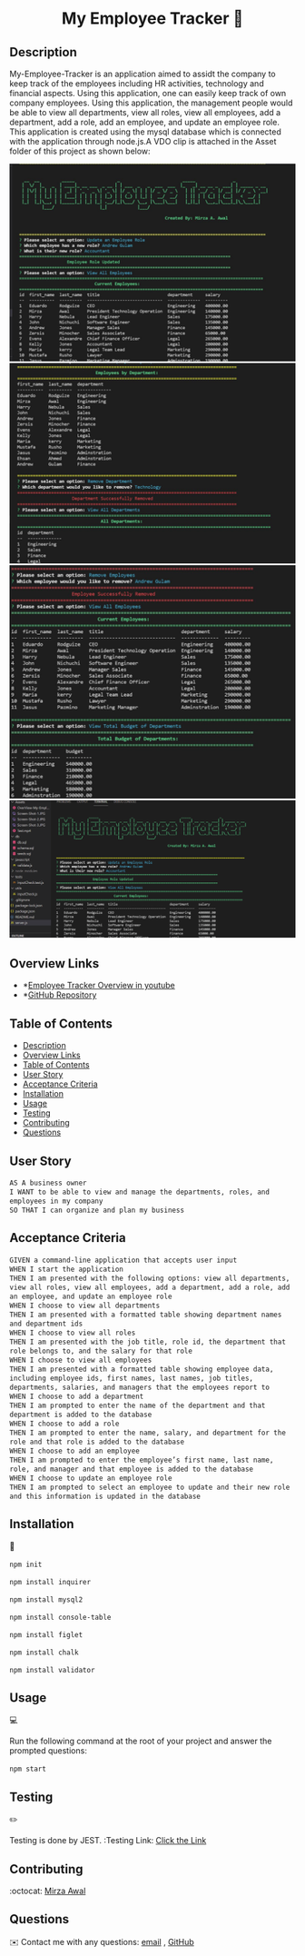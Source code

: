 <h1 align="center">My Employee Tracker 👋</h1>
  

## Description

My-Employee-Tracker is an application aimed to assidt the company to keep track of the employees including HR activities, technology and financial aspects. Using this application, one can easily keep track of own company employees. Using this application, the management people would be able to view all departments, view all roles, view all employees, add a department, add a role, add an employee, and update an employee role. This application is created using the mysql database which is connected with the application through node.js.A VDO clip is attached in the Asset folder of this project as shown below:

![My Employee Tracker-1](./Assets/Screen-Shot-1.JPG)
![My Employee Tracker-2](./Assets/Screen-Shot-2.JPG)
![My Employee Tracker-3](./Assets/Screen-Shot-3.JPG)
![My Employee Tracker-gif](./Assets/my-employee-tracker-gif.gif)

## Overview Links

- \*[Employee Tracker Overview in youtube](https://www.youtube.com/watch?v=Dh70lCLOq8M)
- \*[GitHub Repository](https://github.com/mirzadev/Employee-Tracker)

## Table of Contents

- [Description](#description)
- [Overview Links](#overview-links)
- [Table of Contents](#table-of-contents)
- [User Story](#user-story)
- [Acceptance Criteria](#acceptance-criteria)
- [Installation](#installation)
- [Usage](#usage)
- [Testing](#testing)
- [Contributing](#contributing)
- [Questions](#questions)

## User Story
  
```
AS A business owner
I WANT to be able to view and manage the departments, roles, and employees in my company
SO THAT I can organize and plan my business
```
  
## Acceptance Criteria
  
``` 
GIVEN a command-line application that accepts user input
WHEN I start the application
THEN I am presented with the following options: view all departments, view all roles, view all employees, add a department, add a role, add an employee, and update an employee role
WHEN I choose to view all departments
THEN I am presented with a formatted table showing department names and department ids
WHEN I choose to view all roles
THEN I am presented with the job title, role id, the department that role belongs to, and the salary for that role
WHEN I choose to view all employees
THEN I am presented with a formatted table showing employee data, including employee ids, first names, last names, job titles, departments, salaries, and managers that the employees report to
WHEN I choose to add a department
THEN I am prompted to enter the name of the department and that department is added to the database
WHEN I choose to add a role
THEN I am prompted to enter the name, salary, and department for the role and that role is added to the database
WHEN I choose to add an employee
THEN I am prompted to enter the employee’s first name, last name, role, and manager and that employee is added to the database
WHEN I choose to update an employee role
THEN I am prompted to select an employee to update and their new role and this information is updated in the database 
```

## Installation
💾   
  
`npm init`
  
`npm install inquirer`

`npm install mysql2`

`npm install console-table`

`npm install figlet`

`npm install chalk`

`npm install validator`
  
## Usage
💻   
  
Run the following command at the root of your project and answer the prompted questions:
  
`npm start`

## Testing
✏️

Testing is done by JEST.
:Testing Link: [Click the Link](https://drive.google.com/file/d/1k6TxRsdL8NNhRdPMgPWxdoK6X0ArTUUu/view)
## Contributing
:octocat: [Mirza Awal](https://github.com/mirzadev)

## Questions
✉️ Contact me with any questions: [email](mailto:awal.mirza2016@gmail.com) , [GitHub](https://github.com/mirzadev)<br />
